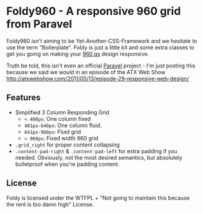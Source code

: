 # Foldy960 - A responsive 960 grid from Paravel
Foldy960 isn't aiming to be Yet-Another-CSS-Framework and we hesitate to use the term "Boilerplate".  Foldy is just a little kit and some extra classes to get you going on making your [960.gs](http://960.gs) design responsive.

Truth be told, this isn't even an official [Paravel](http://paravelinc.com) project - I'm just posting this because we said we would in an episode of the ATX Web Show http://atxwebshow.com/2011/05/13/episode-29-responsive-web-design/

## Features
* Simplified 3 Column Responding Grid
  * `< 400px`: One column fixed
  * `401px-640px`: One column fluid.
  * `641px-960px`: Fluid grid
  * `> 960px`: Fixed width 960 grid
* `.grid_right` for proper content collapsing
* `.content-pad-right` & `.content-pad-left` for extra padding if you needed. Obviously, not the most desired semantics, but absolutely bulletproof when you're padding content.

## License
Foldy is licensed under the WTFPL + "Not going to maintain this because the rent is too damn high" License.